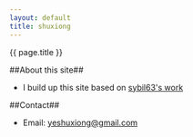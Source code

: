 ```yaml
---
layout: default
title: shuxiong 
---
```


<p class="title">{{ page.title }} </p>

##About this site##
 * I build up this site based on [sybil63's work](https://github.com/sybil63/sybil63.github.com)

##Contact##
 * Email: yeshuxiong@gmail.com 

